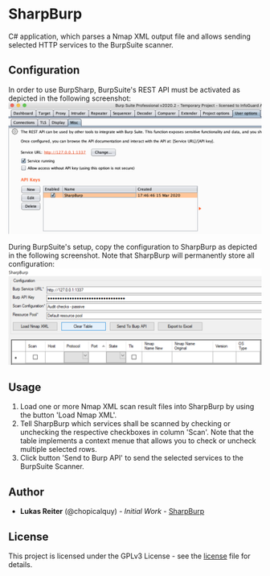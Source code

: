 # SharpBurp

C# application, which parses a Nmap XML output file and allows sending 
selected HTTP services to the BurpSuite scanner.

## Configuration

In order to use BurpSharp, BurpSuite's REST API must be activated as 
depicted in the following screenshot:
![BurpSuite API configuration for BurpSharp](Resources/burpsuite_config.png)

During BurpSuite's setup, copy the configuration to SharpBurp as depicted 
in the following screenshot. Note that SharpBurp will permanently 
store all configuration:
![SharpBurp configuration to interact with BurpSuite](Resources/sharpburp_config.png)

## Usage

  1. Load one or more Nmap XML scan result files into SharpBurp by using 
  the button 'Load Nmap XML'.
  2. Tell SharpBurp which services shall be scanned by checking or 
  unchecking the respective checkboxes in column 'Scan'. Note that 
  the table implements a context menue that allows you to check or 
  uncheck multiple selected rows.
  3. Click button 'Send to Burp API' to send the selected services to 
  the BurpSuite Scanner.
  
## Author

  * **Lukas Reiter** (@chopicalquy) - *Initial Work* - [SharpBurp](https://github.com/chopicalqui/SharpBurp)

## License

This project is licensed under the GPLv3 License - see the
[license](https://github.com/chopicalqui/SharpBurp/blob/master/LICENSE) file for details.

